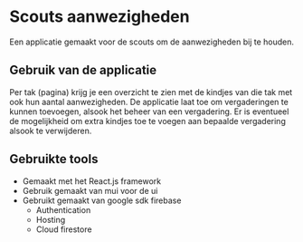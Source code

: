 <!-- @format -->

# Scouts aanwezigheden

Een applicatie gemaakt voor de scouts om de aanwezigheden bij te houden.

## Gebruik van de applicatie

Per tak (pagina) krijg je een overzicht te zien met de kindjes van die tak met ook hun aantal aanwezigheden.
De applicatie laat toe om vergaderingen te kunnen toevoegen, alsook het beheer van een vergadering.
Er is eventueel de mogelijkheid om extra kindjes toe te voegen aan bepaalde vergadering alsook te verwijderen.

## Gebruikte tools

- Gemaakt met het React.js framework
- Gebruik gemaakt van mui voor de ui
- Gebruikt gemaakt van google sdk firebase
  - Authentication
  - Hosting
  - Cloud firestore
